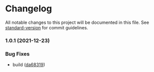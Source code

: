 # Changelog

All notable changes to this project will be documented in this file. See [standard-version](https://github.com/conventional-changelog/standard-version) for commit guidelines.

### 1.0.1 (2021-12-23)


### Bug Fixes

* build ([da68319](https://github.com/lexich/async-paginator/commit/da68319306b0e3099ad8db562e95904dca00a4d2))
